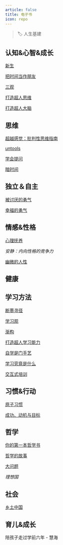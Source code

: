 ```yaml
---
article: false
title: 电子书
icon: repo
---
```

> 🏷️ 人生基建


## 认知&心智&成长

[新生](https://b.xinshengdaxue.com/index.html)

[把时间当作朋友](https://lixiaolai.com/#/befriending-time/?id=%e6%8a%8a%e6%97%b6%e9%97%b4%e5%bd%93%e4%bd%9c%e6%9c%8b%e5%8f%8b)

[三观](https://www.notion.so/1d3d9fc2972d4083a21546dfd9f6fe62)

[打造超人思维](https://github.com/xdite/mind-hack/tree/master)

[打造超人大脑](https://github.com/xdite/memory-hack)

## 思维

[超越感觉：批判性思维指南](https://book.douban.com/subject/4903266/)

[untools](https://untools.co/)

[学会提问](https://book.douban.com/subject/20428922/)

[暗时间](https://book.douban.com/subject/6709809/)

## 独立＆自主

[被讨厌的勇气](https://book.douban.com/subject/26369699/)

[幸福的勇气](https://book.douban.com/subject/27039296/)

## 情感&性格

[心理抚养](https://book.douban.com/subject/35478853/)

*安静：内向性格的竞争力*

[幽微的人性](https://book.douban.com/subject/33374389/)

## 健康

## 学习方法

[断墨寻径](https://www.notion.so/8a31a0a850e54d8a853aea712dc6efbf)

[学习观](https://www.notion.so/b1b2c6babfd642cd8787226959a32c52)

[渐构](https://www.notion.so/e56a59d340b449dd8ae8b849e67eaf85)

[打造超人学习能力](https://github.com/xdite/learn-hack)

[自学是门手艺](https://lixiaolai.com/#/the-craft-of-selfteaching/)

[学习究竟是什么](https://book.douban.com/subject/35082292/)

[交互式培训](https://book.douban.com/subject/34465120/)

## 习惯&行动

[原子习惯](https://book.douban.com/subject/34326931/)

[成功、动机与目标](https://book.douban.com/subject/22994632/)

## 哲学

[你的第一本哲学书](https://weread.qq.com/web/reader/f21325505ddb4ef21929410)

[哲学的故事](https://book.douban.com/subject/14439405/)

[大问题](https://book.douban.com/subject/1071227/)

*理想国*

## 社会

[乡土中国](https://book.douban.com/subject/1795079/)

## 育儿&成长

陪孩子走过学前六年 - 慧海
